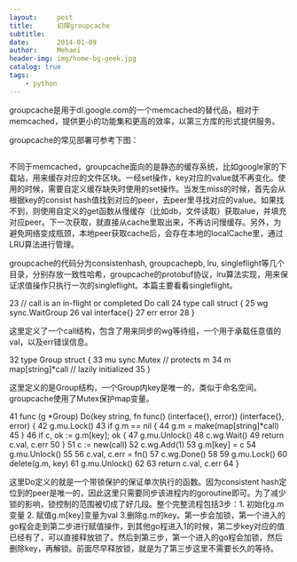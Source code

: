 ```yaml
---
layout:     post
title:      初探groupcache
subtitle:   
date:       2014-01-09
author:     Mehaei
header-img: img/home-bg-geek.jpg
catalog: true
tags:
    - python
---
```

groupcache是用于dl.google.com的一个memcached的替代品，相对于memcached，提供更小的功能集和更高的效率，以第三方库的形式提供服务。

groupcache的常见部署可参考下图：

<img src="http://images.cnitblog.com/blog/90397/201401/091629188481.jpg" alt="" />

不同于memcached，groupcache面向的是静态的缓存系统，比如google家的下载站，用来缓存对应的文件区块。一经set操作，key对应的value就不再变化。使用的时候，需要自定义缓存缺失时使用的set操作。当发生miss的时候，首先会从根据key的consist hash值找到对应的peer，去peer里寻找对应的value。如果找不到，则使用自定义的get函数从慢缓存（比如db，文件读取）获取alue，并填充对应peer。下一次获取，就直接从cache里取出来，不再访问慢缓存。另外，为避免网络变成瓶颈，本地peer获取cache后，会存在本地的localCache里，通过LRU算法进行管理。

groupcache的代码分为consistenhash, groupcachepb, lru, singleflight等几个目录，分别存放一致性哈希，groupcache的protobuf协议，lru算法实现，用来保证求值操作只执行一次的singleflight。本篇主要看看singleflight。

23 // call is an in-flight or completed Do call   24 type call struct {   25     wg  sync.WaitGroup   26     val interface{}   27     err error   28 }

这里定义了一个call结构，包含了用来同步的wg等待组，一个用于承载任意值的val，以及err错误信息。

 32 type Group struct {   33     mu sync.Mutex       // protects m   34     m  map[string]*call // lazily initialized   35 }

这里定义的是Group结构，一个Group内key是唯一的，类似于命名空间。groupcache使用了Mutex保护map变量。

41 func (g *Group) Do(key string, fn func() (interface{}, error)) (interface{}, error) {   42     g.mu.Lock()   43     if g.m == nil {   44         g.m = make(map[string]*call)   45     }   46     if c, ok := g.m[key]; ok {   47         g.mu.Unlock()   48         c.wg.Wait()   49         return c.val, c.err   50     }   51     c := new(call)   52     c.wg.Add(1)   53     g.m[key] = c   54     g.mu.Unlock()   55   56     c.val, c.err = fn()   57     c.wg.Done()   58   59     g.mu.Lock()   60     delete(g.m, key)   61     g.mu.Unlock()   62   63     return c.val, c.err   64 }

这里Do定义的就是一个带锁保护的保证单次执行的函数。因为consistent hash定位到的peer是唯一的，因此这里只需要同步该进程内的goroutine即可。为了减少锁的影响，锁控制的范围被切成了好几段。整个完整流程包括3步：1. 初始化g.m变量 2. 赋值g.m[key]变量为val 3.删除g.m的key。第一步会加锁，第一个进入的go程会走到第二步进行赋值操作，到其他go程进入1的时候，第二步key对应的值已经有了，可以直接释放锁了。然后到第三步，第一个进入的go程会加锁，然后删除key，再解锁。前面尽早释放锁，就是为了第三步这里不需要长久的等待。
